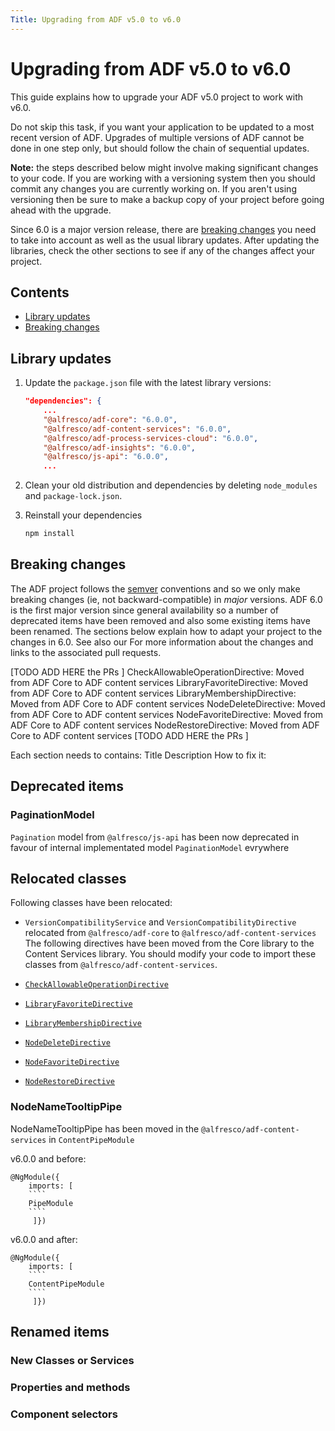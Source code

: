 ```yaml
---
Title: Upgrading from ADF v5.0 to v6.0
---
```


# Upgrading from ADF v5.0 to v6.0

This guide explains how to upgrade your ADF v5.0 project to work with v6.0.

Do not skip this task, if you want your application to be updated to a most recent version of ADF. Upgrades of multiple versions of ADF cannot be done in one step only, but should follow the chain of sequential updates. 

**Note:** the steps described below might involve making significant changes
to your code. If you are working with a versioning system then you should
commit any changes you are currently working on. If you aren't using versioning
then be sure to make a backup copy of your project before going ahead with the
upgrade.

Since 6.0 is a major version release, there are [breaking changes](#breaking-changes)
you need to take into account as well as the usual library updates. After updating
the libraries, check the other sections to see if any of the changes affect your
project.

## Contents

-   [Library updates](#library-updates)
-   [Breaking changes](#breaking-changes)

## Library updates

1.  Update the `package.json` file with the latest library versions:

    ```json
    "dependencies": {
        ...
        "@alfresco/adf-core": "6.0.0",
        "@alfresco/adf-content-services": "6.0.0",
        "@alfresco/adf-process-services-cloud": "6.0.0",
        "@alfresco/adf-insights": "6.0.0",
        "@alfresco/js-api": "6.0.0",
        ...
    ```

2.  Clean your old distribution and dependencies by deleting `node_modules` and `package-lock.json`.

3.  Reinstall your dependencies
    ```sh
    npm install
    ```

## Breaking changes

The ADF project follows the [semver](https://semver.org/) conventions and so we
only make breaking changes (ie, not backward-compatible) in _major_ versions.
ADF 6.0 is the first major version since general availability so a number of
deprecated items have been removed and also some existing items have been
renamed. The sections below explain how to adapt your project to the changes
in 6.0. See also our
For more information about the changes and links to the associated
pull requests.

[TODO ADD HERE the PRs ] 
CheckAllowableOperationDirective: Moved from ADF Core to ADF content services
LibraryFavoriteDirective: Moved from ADF Core to ADF content services
LibraryMembershipDirective: Moved from ADF Core to ADF content services
NodeDeleteDirective: Moved from ADF Core to ADF content services
NodeFavoriteDirective: Moved from ADF Core to ADF content services
NodeRestoreDirective: Moved from ADF Core to ADF content services
[TODO ADD HERE the PRs ] 


Each section needs to contains:
Title
Description
How to fix it:

## Deprecated items

### PaginationModel
``Pagination`` model from ```@alfresco/js-api``` has been now deprecated in favour of internal implementated model ```PaginationModel``` evrywhere

## Relocated classes

Following classes have been relocated:
- `VersionCompatibilityService` and `VersionCompatibilityDirective` relocated from `@alfresco/adf-core` to `@alfresco/adf-content-services`
The following directives have been moved from the Core library to the Content Services
library. You should modify your code to import these classes from
`@alfresco/adf-content-services`.

-   [`CheckAllowableOperationDirective`](lib/content-services/src/lib/directives/check-allowable-operation.directive.ts)
-   [`LibraryFavoriteDirective`](lib/content-services/src/lib/directives/library-favorite.directive.ts)
-   [`LibraryMembershipDirective`](lib/content-services/src/lib/directives/library-membership.directive.ts)
-   [`NodeDeleteDirective`](lib/content-services/src/lib/directives/node-delete.directive.ts)
-   [`NodeFavoriteDirective`](lib/content-services/src/lib/directives/node-favorite.directive.ts)
-   [`NodeRestoreDirective`](lib/content-services/src/lib/directives/node-restore.directive.ts)


### NodeNameTooltipPipe

NodeNameTooltipPipe has been moved in the ```@alfresco/adf-content-services``` in ```ContentPipeModule```

v6.0.0 and before:

```
@NgModule({
    imports: [
    ````
    PipeModule
    ````    
     ]})
```

v6.0.0 and after:

```
@NgModule({
    imports: [
    ````
    ContentPipeModule
    ````    
     ]})
```

## Renamed items


### New Classes or Services


### Properties and methods


### Component selectors


